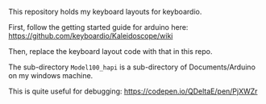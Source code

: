 This repository holds my keyboard layouts for keyboardio.

First, follow the getting started guide for arduino here: https://github.com/keyboardio/Kaleidoscope/wiki

Then, replace the keyboard layout code with that in this repo.

The sub-directory `Model100_hapi` is a sub-directory of Documents/Arduino on my windows machine.

This is quite useful for debugging: https://codepen.io/QDeltaE/pen/PjXWZr
